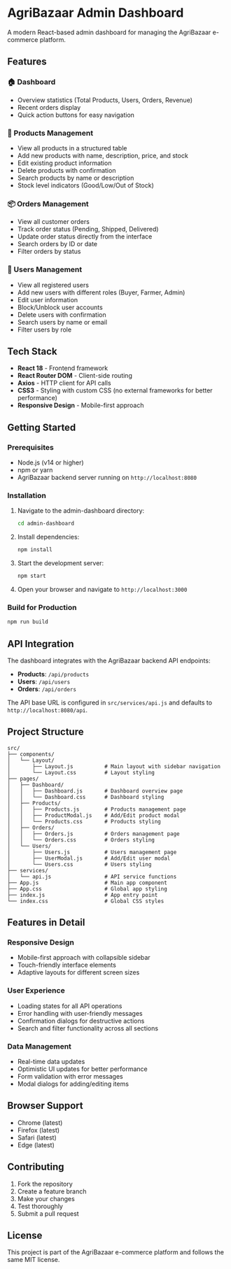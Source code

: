 # AgriBazaar Admin Dashboard

A modern React-based admin dashboard for managing the AgriBazaar e-commerce platform.

## Features

### 🏠 Dashboard
- Overview statistics (Total Products, Users, Orders, Revenue)
- Recent orders display
- Quick action buttons for easy navigation

### 🌾 Products Management
- View all products in a structured table
- Add new products with name, description, price, and stock
- Edit existing product information
- Delete products with confirmation
- Search products by name or description
- Stock level indicators (Good/Low/Out of Stock)

### 📦 Orders Management
- View all customer orders
- Track order status (Pending, Shipped, Delivered)
- Update order status directly from the interface
- Search orders by ID or date
- Filter orders by status

### 👥 Users Management
- View all registered users
- Add new users with different roles (Buyer, Farmer, Admin)
- Edit user information
- Block/Unblock user accounts
- Delete users with confirmation
- Search users by name or email
- Filter users by role

## Tech Stack

- **React 18** - Frontend framework
- **React Router DOM** - Client-side routing
- **Axios** - HTTP client for API calls
- **CSS3** - Styling with custom CSS (no external frameworks for better performance)
- **Responsive Design** - Mobile-first approach

## Getting Started

### Prerequisites

- Node.js (v14 or higher)
- npm or yarn
- AgriBazaar backend server running on `http://localhost:8080`

### Installation

1. Navigate to the admin-dashboard directory:
   ```bash
   cd admin-dashboard
   ```

2. Install dependencies:
   ```bash
   npm install
   ```

3. Start the development server:
   ```bash
   npm start
   ```

4. Open your browser and navigate to `http://localhost:3000`

### Build for Production

```bash
npm run build
```

## API Integration

The dashboard integrates with the AgriBazaar backend API endpoints:

- **Products**: `/api/products`
- **Users**: `/api/users`
- **Orders**: `/api/orders`

The API base URL is configured in `src/services/api.js` and defaults to `http://localhost:8080/api`.

## Project Structure

```
src/
├── components/
│   └── Layout/
│       ├── Layout.js          # Main layout with sidebar navigation
│       └── Layout.css         # Layout styling
├── pages/
│   ├── Dashboard/
│   │   ├── Dashboard.js       # Dashboard overview page
│   │   └── Dashboard.css      # Dashboard styling
│   ├── Products/
│   │   ├── Products.js        # Products management page
│   │   ├── ProductModal.js    # Add/Edit product modal
│   │   └── Products.css       # Products styling
│   ├── Orders/
│   │   ├── Orders.js          # Orders management page
│   │   └── Orders.css         # Orders styling
│   └── Users/
│       ├── Users.js           # Users management page
│       ├── UserModal.js       # Add/Edit user modal
│       └── Users.css          # Users styling
├── services/
│   └── api.js                 # API service functions
├── App.js                     # Main app component
├── App.css                    # Global app styling
├── index.js                   # App entry point
└── index.css                  # Global CSS styles
```

## Features in Detail

### Responsive Design
- Mobile-first approach with collapsible sidebar
- Touch-friendly interface elements
- Adaptive layouts for different screen sizes

### User Experience
- Loading states for all API operations
- Error handling with user-friendly messages
- Confirmation dialogs for destructive actions
- Search and filter functionality across all sections

### Data Management
- Real-time data updates
- Optimistic UI updates for better performance
- Form validation with error messages
- Modal dialogs for adding/editing items

## Browser Support

- Chrome (latest)
- Firefox (latest)
- Safari (latest)
- Edge (latest)

## Contributing

1. Fork the repository
2. Create a feature branch
3. Make your changes
4. Test thoroughly
5. Submit a pull request

## License

This project is part of the AgriBazaar e-commerce platform and follows the same MIT license.
